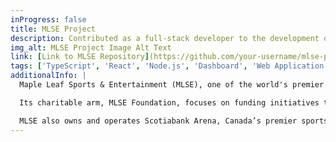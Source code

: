 ```yaml
---
inProgress: false
title: MLSE Project
description: Contributed as a full-stack developer to the development of a dashboard web application for Maple Leaf Sports & Entertainment (MLSE), a premier sports and entertainment company. The application aimed to track revenue centers and their employees, providing a comprehensive overview of key metrics.
img_alt: MLSE Project Image Alt Text
link: [Link to MLSE Repository](https://github.com/your-username/mlse-project)
tags: ['TypeScript', 'React', 'Node.js', 'Dashboard', 'Web Application']
additionalInfo: |
  Maple Leaf Sports & Entertainment (MLSE), one of the world's premier sports and entertainment companies, owns the Toronto Maple Leafs (NHL), Toronto Raptors (NBA), Toronto FC (MLS), Toronto Argonauts (CFL), Toronto Marlies (AHL), Raptors 905 (NBA G League), TFC II (MLS Next Pro), and Raptors Uprising Gaming Club, the Toronto Raptors esports franchise in the NBA 2K League.

  Its charitable arm, MLSE Foundation, focuses on funding initiatives to support youth through sport and recreational programs. In 2017, MLSE Foundation, with the support of community and corporate partners, built MLSE LaunchPad, a 42,000-sq. ft. space dedicated to programming that supports its four Pillars: Healthy Body, Healthy Mind, Ready For School, and Ready For Work.

  MLSE also owns and operates Scotiabank Arena, Canada’s premier sports and entertainment venue hosting more than 200+ events each year and has a partnership with Live Nation - the largest concert promoter in the world. MLSE has also invested in and operates five of Toronto's sports facilities – Coca-Cola Coliseum, BMO Field, BMO Training Grounds at Downsview Park, home of Toronto FC II, TFC Academy, and the First Team's practice facility, OVO Athletic Centre, the practice facility for the Toronto Raptors and Ford Performance Centre for Hockey Excellence, the practice facility for the Maple Leafs and Marlies.
---
```

